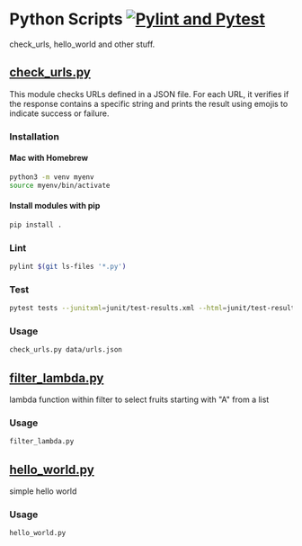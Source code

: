 # Python Scripts [![Pylint and Pytest](https://github.com/hofiorg/python_scripts/actions/workflows/pylint.yml/badge.svg)](https://github.com/hofiorg/python_scripts/actions/workflows/pylint.yml)

check_urls, hello_world and other stuff.

## [check_urls.py](./scripts/check_urls.py)

This module checks URLs defined in a JSON file. For each URL, it verifies if the response
contains a specific string and prints the result using emojis to indicate success or failure.

### Installation

#### Mac with Homebrew

```sh
python3 -m venv myenv
source myenv/bin/activate
```

#### Install modules with pip

```sh
pip install .
```

### Lint

```sh
pylint $(git ls-files '*.py')
```

### Test

```sh
pytest tests --junitxml=junit/test-results.xml --html=junit/test-results.html
```

### Usage

```sh
check_urls.py data/urls.json
```

## [filter_lambda.py](./scripts/filter_lambda.py)

lambda function within filter to select fruits starting with "A" from a list

### Usage

```sh
filter_lambda.py
```

## [hello_world.py](./scripts/hello_world.py)

simple hello world

### Usage

```sh
hello_world.py
```